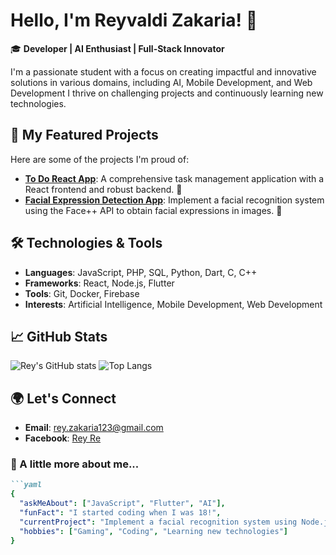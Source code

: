 # Hello, I'm Reyvaldi Zakaria! 👋

🎓 **Developer | AI Enthusiast | Full-Stack Innovator**

I'm a passionate student with a focus on creating impactful and innovative solutions in various domains, including AI, Mobile Development, and Web Development I thrive on challenging projects and continuously learning new technologies.

## 🚀 My Featured Projects
Here are some of the projects I'm proud of:

- **[To Do React App](https://github.com/REY-STTP/To-Do-React-App)**: A comprehensive task management application with a React frontend and robust backend. 🚀
- **[Facial Expression Detection App](https://github.com/REY-STTP/Facial-Expression-Detection-App)**: Implement a facial recognition system using the Face++ API to obtain facial expressions in images. 🎨

## 🛠 Technologies & Tools
- **Languages**: JavaScript, PHP, SQL, Python, Dart, C, C++
- **Frameworks**: React, Node.js, Flutter
- **Tools**: Git, Docker, Firebase
- **Interests**: Artificial Intelligence, Mobile Development, Web Development

## 📈 GitHub Stats
![Rey's GitHub stats](https://github-readme-stats.vercel.app/api?username=REY-STTP&show_icons=true&theme=radical)
![Top Langs](https://github-readme-stats.vercel.app/api/top-langs/?username=REY-STTP&layout=compact&theme=radical)

## 🌍 Let's Connect
- **Email**: [rey.zakaria123@gmail.com](mailto:rey.zakaria123@gmail.com)
- **Facebook**: [Rey Re](https://www.facebook.com/reyvaldi.zakaria.18)

### 📌 A little more about me...
```markdown
```yaml
{
  "askMeAbout": ["JavaScript", "Flutter", "AI"],
  "funFact": "I started coding when I was 18!",
  "currentProject": "Implement a facial recognition system using Node.js",
  "hobbies": ["Gaming", "Coding", "Learning new technologies"]
}